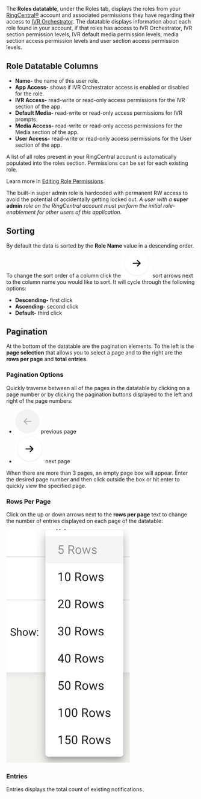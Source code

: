 The **Roles datatable**, under the Roles tab, displays the roles from your [RingCentral®](https://ringcentral.com) account and associated permissions they have regarding their access to [IVR Orchestrator](https://ivrorchestrator.ps.ringcentral.com). The datatable displays information about each role found in your account, if that roles has access to IVR Orchestrator, IVR section permission levels, IVR default media permission levels, media section access permission levels and user section access permission levels.

## Role Datatable Columns
* **Name-** the name of this user role. 
* **App Access-** shows if IVR Orchestrator access is enabled or disabled for the role.
* **IVR Access-** read-write or read-only access permissions for the IVR section of the app.
* **Default Media-** read-write or read-only access permissions for IVR prompts.
* **Media Access-** read-write or read-only access permissions for the Media section of the app.
* **User Access-** read-write or read-only access permissions for the User section of the app.

A list of all roles present in your RingCentral account is automatically populated into the roles section. Permissions can be set for each existing role. 

Learn more in [Editing Role Permissions](users/editing-role-permissions).

The built-in super admin role is hardcoded with permanent RW access to avoid the potential of accidentally getting locked out. *A user with a* **super admin** *role on the RingCentral account must perform the initial role-enablement for other users of this application.*

## Sorting
By default the data is sorted by the **Role Name** value in a descending order. To change the sort order of a column click the ![Next Page Icon](../assets/next.svg "Next Page Icon") sort arrows next to the column name you would like to sort. It will cycle through the following options:

* **Descending-** first click
* **Ascending-** second click
* **Default-** third click

## Pagination
At the bottom of the datatable are the pagination elements. To the left is the **page selection** that allows you to select a page and to the right are the **rows per page** and **total entries**.

### Pagination Options
Quickly traverse between all of the pages in the datatable by clicking on a page number or by clicking the pagination buttons displayed to the left and right of the page numbers:

* ![Previous Page Icon](../assets/back.svg "Previous Page Icon") previous page
* ![Next Page Icon](../assets/next.svg "Next Page Icon") next page

When there are more than 3 pages, an empty page box will appear. Enter the desired page number and then click outside the box or hit enter to quickly view the specified page.

### Rows Per Page
Click on the up or down arrows next to the **rows per page** text to change the number of entries displayed on each page of the datatable:

![Rows Per Page](../assets/rows-per-page.png "Rows Per Page")

### Entries
Entries displays the total count of existing notifications.